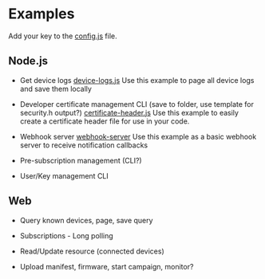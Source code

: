 # Examples

Add your key to the [config.js](config.js) file.

## Node.js

* Get device logs
  [device-logs.js](node/device-logs.js)
  Use this example to page all device logs and save them locally

* Developer certificate management CLI (save to folder, use template for security.h output?)
  [certificate-header.js](node/certificate-header.js)
  Use this example to easily create a certificate header file for use in your code.

* Webhook server
  [webhook-server](node/webhook-server.js)
  Use this example as a basic webhook server to receive notification callbacks

* Pre-subscription management (CLI?)

* User/Key management CLI

## Web

* Query known devices, page, save query
* Subscriptions - Long polling
* Read/Update resource (connected devices)

* Upload manifest, firmware, start campaign, monitor?

